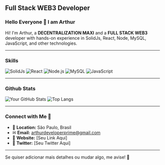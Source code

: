 ## Full Stack WEB3 Developer

### Hello Everyone 👋 I am Arthur

Hi! I'm Arthur, a **DECENTRALIZATION MAXI** and a **FULL STACK WEB3** developer with hands-on experience in SolidJs, React, Node, MySQL, JavaScript, and other technologies.

---

### Skills

![SolidJs](https://img.shields.io/badge/-SolidJs-2C4F7C?style=flat&logo=solid&logoColor=white) ![React](https://img.shields.io/badge/-React-61DAFB?style=flat&logo=react&logoColor=black) ![Node.js](https://img.shields.io/badge/-Node.js-339933?style=flat&logo=node.js&logoColor=white) ![MySQL](https://img.shields.io/badge/-MySQL-4479A1?style=flat&logo=mysql&logoColor=white) ![JavaScript](https://img.shields.io/badge/-JavaScript-F7DF1E?style=flat&logo=javascript&logoColor=black)

---

### Github Stats

![Your GitHub Stats](https://github-readme-stats.vercel.app/api?username=seu-usuario&show_icons=true&theme=dark)
![Top Langs](https://github-readme-stats.vercel.app/api/top-langs/?username=seu-usuario&layout=compact&theme=dark)

---

### Connect with Me 👤

- 📍 **Location:** São Paulo, Brasil
- ✉ **Email:** arthurdeveloperprime@gmail.com
- 🔗 **Website:** [Seu Link Aqui]
- 💍 **Twitter:** [Seu Twitter Aqui]

---

Se quiser adicionar mais detalhes ou mudar algo, me avise! 🚀

